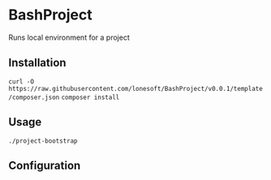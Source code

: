 # BashProject
Runs local environment for a project

## Installation
`curl -O https://raw.githubusercontent.com/lonesoft/BashProject/v0.0.1/template/composer.json`
`composer install`


## Usage
`./project-bootstrap`

## Configuration
